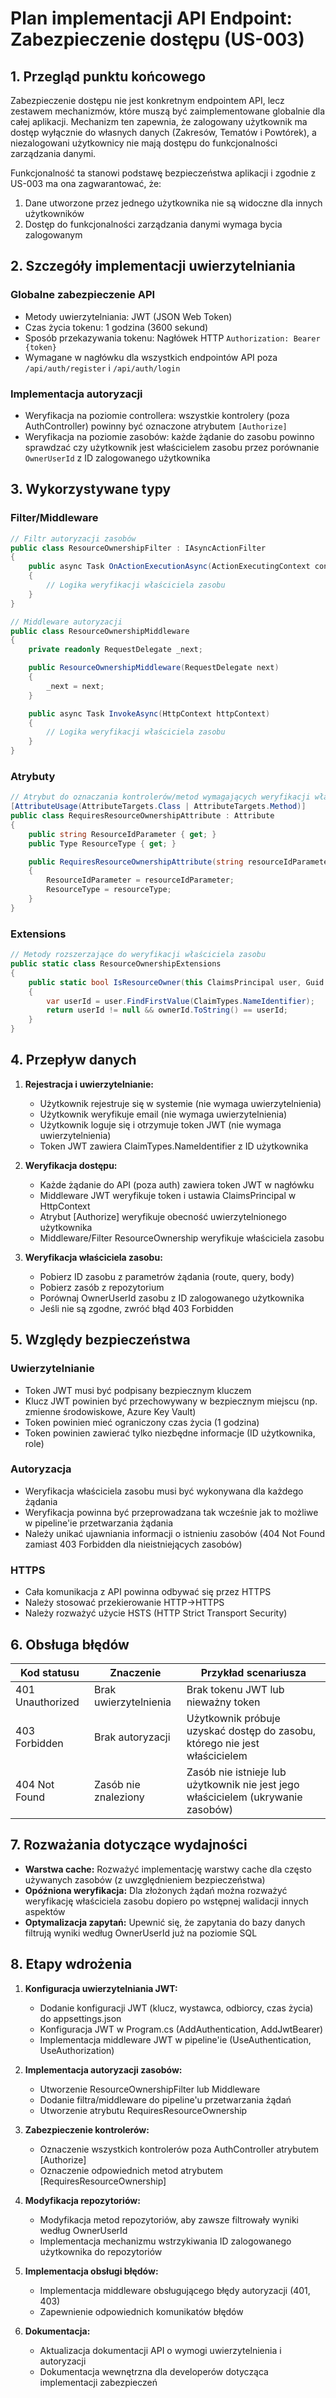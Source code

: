 # Plan implementacji API Endpoint: Zabezpieczenie dostępu (US-003)

## 1. Przegląd punktu końcowego

Zabezpieczenie dostępu nie jest konkretnym endpointem API, lecz zestawem mechanizmów, które muszą być zaimplementowane globalnie dla całej aplikacji. Mechanizm ten zapewnia, że zalogowany użytkownik ma dostęp wyłącznie do własnych danych (Zakresów, Tematów i Powtórek), a niezalogowani użytkownicy nie mają dostępu do funkcjonalności zarządzania danymi. 

Funkcjonalność ta stanowi podstawę bezpieczeństwa aplikacji i zgodnie z US-003 ma ona zagwarantować, że:
1. Dane utworzone przez jednego użytkownika nie są widoczne dla innych użytkowników
2. Dostęp do funkcjonalności zarządzania danymi wymaga bycia zalogowanym

## 2. Szczegóły implementacji uwierzytelniania

### Globalne zabezpieczenie API
- Metody uwierzytelniania: JWT (JSON Web Token)
- Czas życia tokenu: 1 godzina (3600 sekund)
- Sposób przekazywania tokenu: Nagłówek HTTP `Authorization: Bearer {token}`
- Wymagane w nagłówku dla wszystkich endpointów API poza `/api/auth/register` i `/api/auth/login`

### Implementacja autoryzacji
- Weryfikacja na poziomie controllera: wszystkie kontrolery (poza AuthController) powinny być oznaczone atrybutem `[Authorize]` 
- Weryfikacja na poziomie zasobów: każde żądanie do zasobu powinno sprawdzać czy użytkownik jest właścicielem zasobu przez porównanie `OwnerUserId` z ID zalogowanego użytkownika

## 3. Wykorzystywane typy

### Filter/Middleware
```csharp
// Filtr autoryzacji zasobów
public class ResourceOwnershipFilter : IAsyncActionFilter
{
    public async Task OnActionExecutionAsync(ActionExecutingContext context, ActionExecutionDelegate next)
    {
        // Logika weryfikacji właściciela zasobu
    }
}

// Middleware autoryzacji
public class ResourceOwnershipMiddleware
{
    private readonly RequestDelegate _next;

    public ResourceOwnershipMiddleware(RequestDelegate next)
    {
        _next = next;
    }

    public async Task InvokeAsync(HttpContext httpContext)
    {
        // Logika weryfikacji właściciela zasobu
    }
}
```

### Atrybuty
```csharp
// Atrybut do oznaczania kontrolerów/metod wymagających weryfikacji właściciela zasobu
[AttributeUsage(AttributeTargets.Class | AttributeTargets.Method)]
public class RequiresResourceOwnershipAttribute : Attribute
{
    public string ResourceIdParameter { get; }
    public Type ResourceType { get; }

    public RequiresResourceOwnershipAttribute(string resourceIdParameter, Type resourceType)
    {
        ResourceIdParameter = resourceIdParameter;
        ResourceType = resourceType;
    }
}
```

### Extensions
```csharp
// Metody rozszerzające do weryfikacji właściciela zasobu
public static class ResourceOwnershipExtensions
{
    public static bool IsResourceOwner(this ClaimsPrincipal user, Guid ownerId)
    {
        var userId = user.FindFirstValue(ClaimTypes.NameIdentifier);
        return userId != null && ownerId.ToString() == userId;
    }
}
```

## 4. Przepływ danych

1. **Rejestracja i uwierzytelnianie:**
   - Użytkownik rejestruje się w systemie (nie wymaga uwierzytelnienia)
   - Użytkownik weryfikuje email (nie wymaga uwierzytelnienia)
   - Użytkownik loguje się i otrzymuje token JWT (nie wymaga uwierzytelnienia)
   - Token JWT zawiera ClaimTypes.NameIdentifier z ID użytkownika

2. **Weryfikacja dostępu:**
   - Każde żądanie do API (poza auth) zawiera token JWT w nagłówku
   - Middleware JWT weryfikuje token i ustawia ClaimsPrincipal w HttpContext
   - Atrybut [Authorize] weryfikuje obecność uwierzytelnionego użytkownika
   - Middleware/Filter ResourceOwnership weryfikuje właściciela zasobu

3. **Weryfikacja właściciela zasobu:**
   - Pobierz ID zasobu z parametrów żądania (route, query, body)
   - Pobierz zasób z repozytorium
   - Porównaj OwnerUserId zasobu z ID zalogowanego użytkownika
   - Jeśli nie są zgodne, zwróć błąd 403 Forbidden

## 5. Względy bezpieczeństwa

### Uwierzytelnianie
- Token JWT musi być podpisany bezpiecznym kluczem
- Klucz JWT powinien być przechowywany w bezpiecznym miejscu (np. zmienne środowiskowe, Azure Key Vault)
- Token powinien mieć ograniczony czas życia (1 godzina)
- Token powinien zawierać tylko niezbędne informacje (ID użytkownika, role)

### Autoryzacja
- Weryfikacja właściciela zasobu musi być wykonywana dla każdego żądania
- Weryfikacja powinna być przeprowadzana tak wcześnie jak to możliwe w pipeline'ie przetwarzania żądania
- Należy unikać ujawniania informacji o istnieniu zasobów (404 Not Found zamiast 403 Forbidden dla nieistniejących zasobów)

### HTTPS
- Cała komunikacja z API powinna odbywać się przez HTTPS
- Należy stosować przekierowanie HTTP->HTTPS
- Należy rozważyć użycie HSTS (HTTP Strict Transport Security)

## 6. Obsługa błędów

| Kod statusu | Znaczenie | Przykład scenariusza |
|-------------|-----------|----------------------|
| 401 Unauthorized | Brak uwierzytelnienia | Brak tokenu JWT lub nieważny token |
| 403 Forbidden | Brak autoryzacji | Użytkownik próbuje uzyskać dostęp do zasobu, którego nie jest właścicielem |
| 404 Not Found | Zasób nie znaleziony | Zasób nie istnieje lub użytkownik nie jest jego właścicielem (ukrywanie zasobów) |

## 7. Rozważania dotyczące wydajności

- **Warstwa cache:** Rozważyć implementację warstwy cache dla często używanych zasobów (z uwzględnieniem bezpieczeństwa)
- **Opóźniona weryfikacja:** Dla złożonych żądań można rozważyć weryfikację właściciela zasobu dopiero po wstępnej walidacji innych aspektów
- **Optymalizacja zapytań:** Upewnić się, że zapytania do bazy danych filtrują wyniki według OwnerUserId już na poziomie SQL

## 8. Etapy wdrożenia

1. **Konfiguracja uwierzytelniania JWT:**
   - Dodanie konfiguracji JWT (klucz, wystawca, odbiorcy, czas życia) do appsettings.json
   - Konfiguracja JWT w Program.cs (AddAuthentication, AddJwtBearer)
   - Implementacja middleware JWT w pipeline'ie (UseAuthentication, UseAuthorization)

2. **Implementacja autoryzacji zasobów:**
   - Utworzenie ResourceOwnershipFilter lub Middleware
   - Dodanie filtra/middleware do pipeline'u przetwarzania żądań
   - Utworzenie atrybutu RequiresResourceOwnership

3. **Zabezpieczenie kontrolerów:**
   - Oznaczenie wszystkich kontrolerów poza AuthController atrybutem [Authorize]
   - Oznaczenie odpowiednich metod atrybutem [RequiresResourceOwnership]

4. **Modyfikacja repozytoriów:**
   - Modyfikacja metod repozytoriów, aby zawsze filtrowały wyniki według OwnerUserId
   - Implementacja mechanizmu wstrzykiwania ID zalogowanego użytkownika do repozytoriów

5. **Implementacja obsługi błędów:**
   - Implementacja middleware obsługującego błędy autoryzacji (401, 403)
   - Zapewnienie odpowiednich komunikatów błędów

7. **Dokumentacja:**
   - Aktualizacja dokumentacji API o wymogi uwierzytelnienia i autoryzacji
   - Dokumentacja wewnętrzna dla developerów dotycząca implementacji zabezpieczeń 